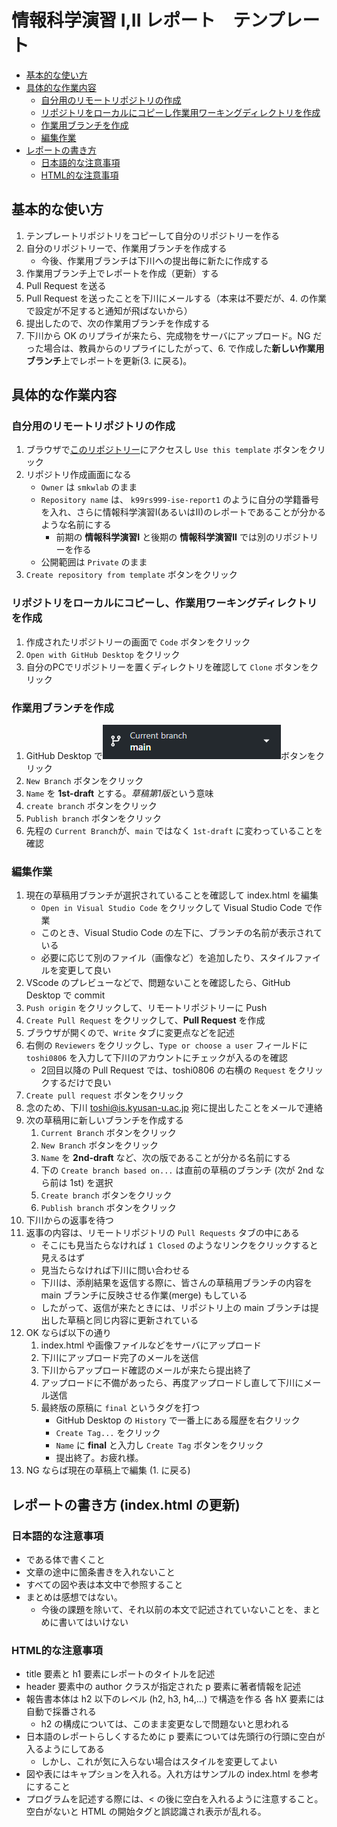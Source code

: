 # 情報科学演習 I,II レポート　テンプレート

- [基本的な使い方](#基本的な使い方)
- [具体的な作業内容](#具体的な作業内容)
  - [自分用のリモートリポジトリの作成](#自分用のリモートリポジトリの作成)
  - [リポジトリをローカルにコピーし作業用ワーキングディレクトリを作成](#リポジトリをローカルにコピーし作業用ワーキングディレクトリを作成)
  - [作業用ブランチを作成](#作業用ブランチを作成)
  - [編集作業](#編集作業)
- [レポートの書き方](#レポートの書き方-indexhtml-の更新)
  - [日本語的な注意事項](#日本語的な注意事項)
  - [HTML的な注意事項](#html的な注意事項)

## 基本的な使い方

1. テンプレートリポジトリをコピーして自分のリポジトリーを作る
2. 自分のリポジトリーで、作業用ブランチを作成する
   - 今後、作業用ブランチは下川への提出毎に新たに作成する
3. 作業用ブランチ上でレポートを作成（更新）する
4. Pull Request を送る
5. Pull Request を送ったことを下川にメールする（本来は不要だが、4. の作業で設定が不足すると通知が飛ばないから）
6. 提出したので、次の作業用ブランチを作成する
7. 下川から OK のリプライが来たら、完成物をサーバにアップロード。NG だった場合は、教員からのリプライにしたがって、6. で作成した**新しい作業用ブランチ**上でレポートを更新(3. に戻る)。

## 具体的な作業内容

### 自分用のリモートリポジトリの作成

1. ブラウザで[このリポジトリー](https://github.com/smkwlab/ise-report-template)にアクセスし `Use this template`  ボタンをクリック
1. リポジトリ作成画面になる
   - `Owner` は `smkwlab` のまま
   - `Repository name` は、 `k99rs999-ise-report1` のように自分の学籍番号を入れ、さらに情報科学演習I(あるいはII)のレポートであることが分かるような名前にする
     - 前期の **情報科学演習I** と後期の **情報科学演習II** では別のリポジトリーを作る
   - 公開範囲は `Private` のまま
1. `Create repository from template` ボタンをクリック

### リポジトリをローカルにコピーし、作業用ワーキングディレクトリを作成

1. 作成されたリポジトリーの画面で `Code` ボタンをクリック
1. `Open with GitHub Desktop` をクリック
1. 自分のPCでリポジトリーを置くディレクトリを確認して `Clone` ボタンをクリック

### 作業用ブランチを作成

1. GitHub Desktop で![Current Branch](GitHubDesktop-branch.png)ボタンをクリック
1. `New Branch` ボタンをクリック
1. `Name` を **1st-draft** とする。*草稿第1版*という意味
1. `create branch` ボタンをクリック
1. `Publish branch` ボタンをクリック
1. 先程の `Current Branch`が、`main` ではなく `1st-draft` に変わっていることを確認

### 編集作業

1. 現在の草稿用ブランチが選択されていることを確認して index.html を編集
   - `Open in Visual Studio Code` をクリックして Visual Studio Code で作業
   - このとき、Visual Studio Code の左下に、ブランチの名前が表示されている
   - 必要に応じて別のファイル（画像など）を追加したり、スタイルファイルを変更して良い
1. VScode のプレビューなどで、問題ないことを確認したら、GitHub Desktop で commit
1. `Push origin` をクリックして、リモートリポジトリーに Push
1. `Create Pull Request` をクリックして、**Pull Request** を作成
1. ブラウザが開くので、`Write` タブに変更点などを記述
1. 右側の `Reviewers` をクリックし、`Type or choose a user` フィールドに `toshi0806` を入力して下川のアカウントにチェックが入るのを確認
   - 2回目以降の Pull Request では、toshi0806 の右横の `Request` をクリックするだけで良い
1. `Create pull request` ボタンをクリック
1. 念のため、下川 <toshi@is.kyusan-u.ac.jp> 宛に提出したことをメールで連絡
1. 次の草稿用に新しいブランチを作成する
   1. `Current Branch` ボタンをクリック
   1. `New Branch` ボタンをクリック
   1. `Name` を **2nd-draft** など、次の版であることが分かる名前にする
   1. 下の `Create branch based on...` は直前の草稿のブランチ (次が 2nd なら前は 1st) を選択
   1. `Create branch` ボタンをクリック
   1. `Publish branch` ボタンをクリック
1. 下川からの返事を待つ
1. 返事の内容は、リモートリポジトリの `Pull Requests` タブの中にある
   - そこにも見当たらなければ `1 Closed` のようなリンクをクリックすると見えるはず
   - 見当たらなければ下川に問い合わせる
   - 下川は、添削結果を返信する際に、皆さんの草稿用ブランチの内容を main ブランチに反映させる作業(merge) もしている
   - したがって、返信が来たときには、リポジトリ上の main ブランチは提出した草稿と同じ内容に更新されている
1. OK ならば以下の通り
   1. index.html や画像ファイルなどをサーバにアップロード
   1. 下川にアップロード完了のメールを送信
   1. 下川からアップロード確認のメールが来たら提出終了
   1. アップロードに不備があったら、再度アップロードし直して下川にメール送信
   1. 最終版の原稿に `final` というタグを打つ
      - GitHub Desktop の `History` で一番上にある履歴を右クリック
      - `Create Tag...` をクリック
      - `Name` に **final** と入力し `Create Tag` ボタンをクリック
      - 提出終了。お疲れ様。
1. NG ならば現在の草稿上で編集 (1. に戻る)

## レポートの書き方 (index.html の更新)

### 日本語的な注意事項
- である体で書くこと
- 文章の途中に箇条書きを入れないこと
- すべての図や表は本文中で参照すること
- まとめは感想ではない。
  - 今後の課題を除いて、それ以前の本文で記述されていないことを、まとめに書いてはいけない

### HTML的な注意事項
- title 要素と h1 要素にレポートのタイトルを記述
- header 要素中の author クラスが指定された p 要素に著者情報を記述
- 報告書本体は h2 以下のレベル (h2, h3, h4,...) で構造を作る
  各 hX 要素には自動で採番される
  - h2 の構成については、このまま変更なしで問題ないと思われる
- 日本語のレポートらしくするために p 要素については先頭行の行頭に空白が入るようにしてある
  - しかし、これが気に入らない場合はスタイルを変更してよい
- 図や表にはキャプションを入れる。入れ方はサンプルの index.html を参考にすること
- プログラムを記述する際には、< の後に空白を入れるように注意すること。空白がないと HTML の開始タグと誤認識され表示が乱れる。
